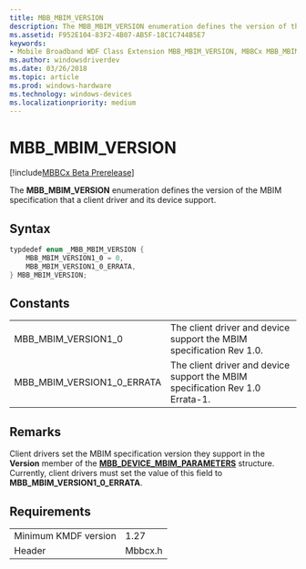 ```yaml
---
title: MBB_MBIM_VERSION
description: The MBB_MBIM_VERSION enumeration defines the version of the MBIM specification that a client driver and its device support. 
ms.assetid: F952E104-83F2-4B07-AB5F-18C1C744B5E7
keywords:
- Mobile Broadband WDF Class Extension MBB_MBIM_VERSION, MBBCx MBB_MBIM_VERSION
ms.author: windowsdriverdev
ms.date: 03/26/2018
ms.topic: article
ms.prod: windows-hardware
ms.technology: windows-devices
ms.localizationpriority: medium
---
```


# MBB_MBIM_VERSION

[!include[MBBCx Beta Prerelease](../mbbcx-beta-prerelease.md)]

The **MBB_MBIM_VERSION** enumeration defines the version of the MBIM specification that a client driver and its device support. 

## Syntax

```C++
typdedef enum _MBB_MBIM_VERSION {
    MBB_MBIM_VERSION1_0 = 0,
    MBB_MBIM_VERSION1_0_ERRATA,
} MBB_MBIM_VERSION;
```

## Constants

|   |   |
| --- | --- |
| MBB_MBIM_VERSION1_0 | The client driver and device support the MBIM specification Rev 1.0. |
| MBB_MBIM_VERSION1_0_ERRATA | The client driver and device support the MBIM specification Rev 1.0 Errata-1. |

## Remarks

Client drivers set the MBIM specification version they support in the **Version** member of the [**MBB_DEVICE_MBIM_PARAMETERS**](mbb-device-mbim-parameters.md) structure. Currently, client drivers must set the value of this field to **MBB_MBIM_VERSION1_0_ERRATA**.

## Requirements

|     |     |
| --- | --- |
| Minimum KMDF version | 1.27 |
| Header | Mbbcx.h |
